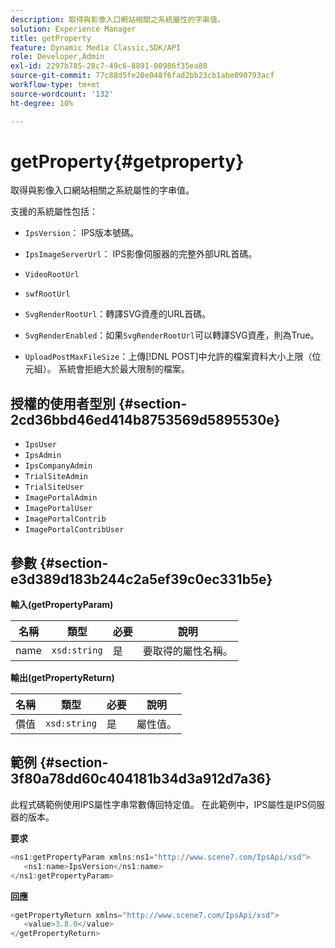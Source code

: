 ```yaml
---
description: 取得與影像入口網站相關之系統屬性的字串值。
solution: Experience Manager
title: getProperty
feature: Dynamic Media Classic,SDK/API
role: Developer,Admin
exl-id: 2297b785-28c7-49c6-8891-00986f35ea88
source-git-commit: 77c88d5fe20e048f6fad2bb23cb1abe090793acf
workflow-type: tm+mt
source-wordcount: '132'
ht-degree: 10%

---
```


# getProperty{#getproperty}

取得與影像入口網站相關之系統屬性的字串值。

支援的系統屬性包括：

* `IpsVersion`： IPS版本號碼。
* `IpsImageServerUrl`： IPS影像伺服器的完整外部URL首碼。
* `VideoRootUrl`
* `swfRootUrl`
* `SvgRenderRootUrl`：轉譯SVG資產的URL首碼。
* `SvgRenderEnabled`：如果`SvgRenderRootUrl`可以轉譯SVG資產，則為True。

* `UploadPostMaxFileSize`：上傳[!DNL POST]中允許的檔案資料大小上限（位元組）。 系統會拒絕大於最大限制的檔案。

## 授權的使用者型別 {#section-2cd36bbd46ed414b8753569d5895530e}

* `IpsUser`
* `IpsAdmin`
* `IpsCompanyAdmin`
* `TrialSiteAdmin`
* `TrialSiteUser`
* `ImagePortalAdmin`
* `ImagePortalUser`
* `ImagePortalContrib`
* `ImagePortalContribUser`

## 參數 {#section-e3d389d183b244c2a5ef39c0ec331b5e}

**輸入(getPropertyParam)**

| 名稱 | 類型 | 必要 | 說明 |
|---|---|---|---|
| name | `xsd:string` | 是 | 要取得的屬性名稱。 |

**輸出(getPropertyReturn)**

| 名稱 | 類型 | 必要 | 說明 |
|---|---|---|---|
| 價值 | `xsd:string` | 是 | 屬性值。 |

## 範例 {#section-3f80a78dd60c404181b34d3a912d7a36}

此程式碼範例使用IPS屬性字串常數傳回特定值。 在此範例中，IPS屬性是IPS伺服器的版本。

**要求**

```java
<ns1:getPropertyParam xmlns:ns1="http://www.scene7.com/IpsApi/xsd">
   <ns1:name>IpsVersion</ns1:name>
</ns1:getPropertyParam>
```

**回應**

```java
<getPropertyReturn xmlns="http://www.scene7.com/IpsApi/xsd">
   <value>3.8.0</value>
</getPropertyReturn>
```
